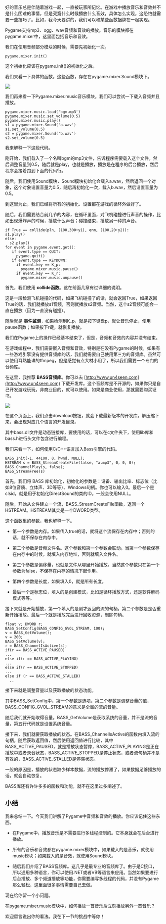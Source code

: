 好的音乐总是伴随着游戏一起，一直被玩家所记忆。在游戏中播放音乐和音效并不是什么困难的事情，但是究竟什么时候播放什么音效，具体怎么实现，这恐怕就需要一些技巧了。比如，我今天要讲的，我们可以和某些函数捆绑在一起实现。

Pygame支持mp3、ogg、wav音频和音效的播放。音乐的模块都在pygame.mixer中，这里面包括音乐和音效。

我们在使用音频部分模块的时候，需要先初始化一次。

```
pygame.mixer.init()

```

这个初始化应该在pygame.init()的初始化之后。

我们来看一下具体的函数，这些函数，存在在pygame.mixer.Sound模块下。

![](https://static001.geekbang.org/resource/image/29/4d/299c0650d736f939189c49b32eb2b54d.jpg?wh=728*556)

我们再来看一下Pygame.mixer.music音乐模块。我们可以尝试一下载入音频并且播放。

```
pygame.mixer.music.load('bgm.mp3')
pygame.mixer.music.set_volume(0.5)
pygame.mixer.music.play()
s1 = pygame.mixer.Sound('a.wav')
s1.set_volume(0.5)
s2 = pygame.mixer.Sound('b.wav')
s2.set_volume(0.5)

```

我来解释一下这段代码。

刚开始，我们载入了一个名叫bgm的mp3文件，告诉程序需要载入这个文件，然后调整音量到0.5，随后就是play，也就是播放，播放是在程序的后台播放，然后程序会接着跑到下面的代码行。

随后，我们使用Sound模块，Sound模块初始化会载入a.wav，然后返回一个对象，这个对象设置音量为0.5，随后再初始化一次，载入b.wav，然后设置音量为0.5。

到这里为止，我们已经将所有的初始化、设置都在游戏的循环外做好了。

随后，我们需要结合前几节的内容，在循环里面，对飞机碰撞进行声音的操作，比如出现爆炸声的时候，播放什么声音；碰撞结束，播放另一种的声音。

```
if True == collide(pln, (100,300+y1), enm, (100,20+y2)):
s1.play()
else:
  s2.play()
for event in pygame.event.get():
   if event.type == QUIT:
     pygame.quit()
   if event.type == KEYDOWN:
     if event.key == K_p:
       pygame.mixer.music.pause()
     if event.key == K_r:
       pygame.mixer.music.unpause()

```

首先，我们使用 **collide函数**。这在前面几章有过详细的说明。

这是一段检测飞机碰撞的代码，如果飞机碰撞了的话，就会返回True，如果返回True的话，我们就播放s1音频，否则就播放s2音频。当然，这个s2音频可能会一直在播放（因为一直没有碰撞）。

随后就是 **事件监测**，如果检测到K\_p，就是按下键盘p，就让音乐停止，使用pause函数；如果按下r键，就恢复播放。

我们在Pygame上的操作已经基本结束了，但是，音频和音效的内容并没有结束。

在游戏编程中，我们需要嵌入音频和音效，特别是在没有Pygame的时候，如果有一些游戏引擎没有提供音频库的话，我们就需要自己使用第三方的音频库。虽然可以使用耳熟能详的ffmpeg，但是感觉有点大材小用了，所以我们需要一个专门的音频库。

在这里，我推荐 **BASS音频库**。你可以去 [http://www.un4seen.com](http://www.un4seen.com) 下载开发库。这个音频库是不开源的，如果你只是自己开发游戏玩玩，非商业目的，就可以使用。如果是商业使用，那就需要购买证书。

![](https://static001.geekbang.org/resource/image/90/e2/9022635f73854d8b464a188c585ee6e2.jpg?wh=782*410)

在这个页面上，我们点击download按钮，就会下载最新版本的开发库。解压缩下来，会出现对应几个语言的开发目录。

其中bass.dll文件是动态链接库，要使用的话，可以在c文件夹下，使用lib库和bass.h进行头文件包含进行编程。

我们来看一下，如何使用C/C++语言加入Bass引擎的代码。

```
BASS_Init(-1, 44100, 0, hwnd, NULL);
HSTREAM s = BASS_StreamCreateFile(false, "a.mp3", 0, 0, 0);
BASS_ChannelPlay(s, false);
BASS_StreamFree(s)

```

首先，我们将 BASS 库初始化，初始化的参数是：设备、输出比率、标志位（比如8位音质、立体声、3D等等）、Windows句柄。你也可以输入0。最后一个是clsid，就是用于初始化DirectSound的类的ID，一般会使用NULL。

随后，开始从文件建立一个流，BASS\_StreamCreateFile函数，返回一个HSTREAM。HSTREAM其实是一个DWORD类型。

这个函数里的参数，我也解释一下。

- 第一个参数是内存。如果传入true的话，就将这个流保存在内存中；否则的话，就不保存在内存中。

- 第二个参数是音频文件名。这个参数和第一个参数会联动。当第一个参数保存在内存中的时候，就填入内存地址，否则就填入文件名。

- 第三个参数是偏移量，也就是文件从哪里开始播放。当然这个参数只在第一个参数为false，不保存在内存的情况下起作用。

- 第四个参数是长度，如果填入0，就是所有长度。

- 最后一个是标志位，填入的是创建模式，比如是循环播放方式，还是软件解码模式等等。


接下来就是开始播放，第一个填入的是刚才返回的流的句柄，第二个参数是是否重新开始播放。最后一个就是播放完后进行回收资源，删除句柄。

```
float v; DWORD r;
BASS_SetConfig(BASS_CONFIG_GVOL_STREAM, 100);
v = BASS_GetVolume();
v = 200;
BASS_SetVolume(v);
r = BASS_ChannelIsActive(s);
if(r == BASS_ACTIVE_PAUSED)
...
else if(r == BASS_ACTIVE_PLAYING)
...
else if(r == BASS_ACTIVE_STOPPED)
...
else if (r == BASS_ACTIVE_STALLED)
  ..

```

接下来就是调整音量以及获取播放的状态功能。

其中BASS\_SetConfig中，第一个参数是选项，第二个参数是调整音量的值，BASS\_CONFIG\_GVOL\_STREAM的意义是全局的流的音量。

随后我们就开始取得音量，BASS\_GetVolume是获取系统的音量，并不是流的音量，第五行代码就是设置系统音量。

接下来，我们就要获取播放的状态。在BASS\_ChannelIsActive的函数内填入流的句柄，随后获取返回值，然后使用返回值进行比较，其中BASS\_ACTIVE\_PAUSED，就是播放状态暂停，BASS\_ACTIVE\_PLAYING是正在播放中或者录音状态，BASS\_ACTIVE\_STOPPED是停止状态，或者流句柄并不是有效的，BASS\_ACTIVE\_STALLED是停滞状态。

一般的原因是，播放的状态缺少样本数据，流的播放停滞了，如果数据足够播放的话，就会自动恢复。

BASS库还有许许多多的函数和功能，就不在这里过多阐述了。

## 小结

我来总结一下。今天我们讲解了Pygame中音频和音效的播放。你应该记住这些东西。

- 在Pygame中，播放音乐是不需要进行多线程控制的。它本身就会在后台进行播放。

- 所有的音乐和音效都在pygame.mixer模块中，如果载入的是音乐，就使用music模块；如果载入的是音效，就使用Sound模块。

- 随后我们介绍了BASS音频库。这几乎是最专业的音频库了。由于是C接口，所以通用多种语言，你可以使用.NET或者VB等语言来应用。当然如果要进行后台播放、多个频道播放等功能，你需要编写多线程的代码，并没有Pygame那么轻松，这里面很多事情需要自己去做。


现在给你留一个小问题。

在pygame.mixer.music模块中，如何播放一首音乐后立刻播放另外一首音乐？

欢迎留言说出你的看法。我在下一节的挑战中等你！